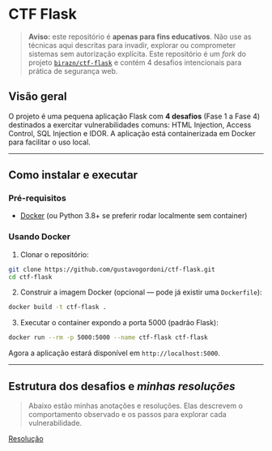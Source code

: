 # CTF Flask

> **Aviso:** este repositório é **apenas para fins educativos**. Não use as técnicas aqui descritas para invadir, explorar ou comprometer sistemas sem autorização explícita. Este repositório é um *fork* do projeto [`birazn/ctf-flask`](https://github.com/birazn/ctf-flask) e contém 4 desafios intencionais para prática de segurança web.

## Visão geral

O projeto é uma pequena aplicação Flask com **4 desafios** (Fase 1 a Fase 4) destinados a exercitar vulnerabilidades comuns: HTML Injection, Access Control, SQL Injection e IDOR. A aplicação está containerizada em Docker para facilitar o uso local.

---

## Como instalar e executar

### Pré-requisitos

* [Docker](https://docs.docker.com/) (ou Python 3.8+ se preferir rodar localmente sem container)

### Usando Docker

1. Clonar o repositório:

```bash
git clone https://github.com/gustavogordoni/ctf-flask.git
cd ctf-flask
```

2. Construir a imagem Docker (opcional — pode já existir uma `Dockerfile`):

```bash
docker build -t ctf-flask .
```

3. Executar o container expondo a porta 5000 (padrão Flask):

```bash
docker run --rm -p 5000:5000 --name ctf-flask ctf-flask
```

Agora a aplicação estará disponível em `http://localhost:5000`.

---

## Estrutura dos desafios e *minhas resoluções*

> Abaixo estão minhas anotações e resoluções. Elas descrevem o comportamento observado e os passos para explorar cada vulnerabilidade.

[Resolução](RESOLUTION.md)
